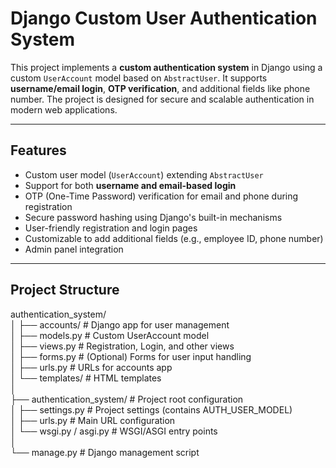 # Django Custom User Authentication System

This project implements a **custom authentication system** in Django using a custom `UserAccount` model based on `AbstractUser`. It supports **username/email login**, **OTP verification**, and additional fields like phone number. The project is designed for secure and scalable authentication in modern web applications.

---

## Features

- Custom user model (`UserAccount`) extending `AbstractUser`
- Support for both **username and email-based login**
- OTP (One-Time Password) verification for email and phone during registration
- Secure password hashing using Django's built-in mechanisms
- User-friendly registration and login pages
- Customizable to add additional fields (e.g., employee ID, phone number)
- Admin panel integration

---

## Project Structure

authentication_system/<br>
│
├── accounts/ # Django app for user management<br>
│ ├── models.py # Custom UserAccount model<br>
│ ├── views.py # Registration, Login, and other views<br>
│ ├── forms.py # (Optional) Forms for user input handling<br>
│ ├── urls.py # URLs for accounts app<br>
│ └── templates/ # HTML templates<br>
│<br>
├── authentication_system/ # Project root configuration<br>
│ ├── settings.py # Project settings (contains AUTH_USER_MODEL)<br>
│ ├── urls.py # Main URL configuration<br>
│ └── wsgi.py / asgi.py # WSGI/ASGI entry points<br>
│<br>
└── manage.py # Django management script<br>
